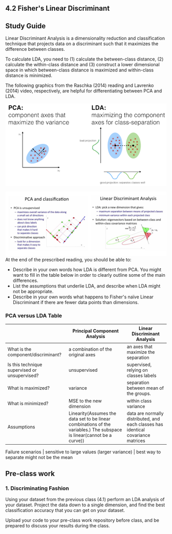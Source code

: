## 4.2 Fisher's Linear Discriminant

## Study Guide

Linear Discriminant Analysis is a dimensionality reduction and classification technique that projects data on a discriminant such that it maximizes the difference between classes. 

To calculate LDA, you need to (1) calculate the between-class distance, (2) calculate the within-class distance and (3) construct a lower dimensional space in which between-class distance is maximized and within-class distance is minimized.

The following graphics from the Raschka (2014) reading and Lavrenko (2014) video, respectively, are helpful for differentiating between PCA and LDA.

![pca_vs_lda_raschka](pca_lda_raschka.png)

![pca_vs_lda_lavrenko](pca_lda_lavrenko.JPG)At the end of the prescribed reading, you should be able to:

- Describe in your own words how LDA is different from PCA. You might want to fill in the table below in order to clearly outline some of the main differences.
- List the assumptions that underlie LDA, and describe when LDA might not be appropriate.
- Describe in your own words what happens to Fisher's naïve Linear Discriminant if there are fewer data points than dimensions.

### PCA versus LDA Table

|                                               | Principal Component Analysis | Linear Discriminant Analysis |
| --------------------------------------------- | ---------------------------- | ---------------------------- |
| What is the component/discriminant?           |a combination of the original axes|an axes that maximize the separation
| Is this technique supervised or unsupervised? |         unsupervised         | supervised, relying on classes labels  
| What is maximized?                            |            variance          | separation between mean of the groups.                 
| What is minimized?                            |     MSE to the new dimension |  within class variance 
| Assumptions         |  Linearity(Assumes the data set to be linear combinations of the variables.) The subspace is linear(cannot be a curve)) | data are normally distributed, and each classes has identical covariance matrices

Failure scenarios | sensitive to large values (larger variance) | best way to separate might not be the mean



## Pre-class work

### 1. Discriminating Fashion

Using your dataset from the previous class (4.1) perform an LDA analysis of your dataset. Project the data down to a single dimension, and find the best classification accuracy that you can get on your dataset.

Upload your code to your pre-class work repository before class, and be prepared to discuss your results during the class.